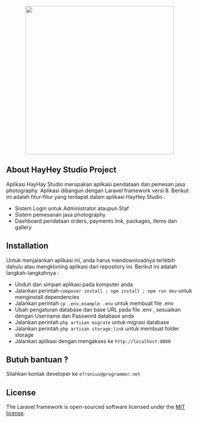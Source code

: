 <p align="center"><a href="https://laravel.com" target="_blank"><img src="https://raw.githubusercontent.com/laravel/art/master/logo-lockup/5%20SVG/2%20CMYK/1%20Full%20Color/laravel-logolockup-cmyk-red.svg" width="400"></a></p>

## About HayHey Studio Project
Aplikasi HayHay Studio merupakan aplikasi pendataan dan pemesan jasa photography. Aplikasi dibangun dengan Laravel framework versi 8. Berikut ini adalah fitur-fitur yang terdapat dalam aplikasi HayHey Studio :

- Sistem Login untuk Administrator ataupun Staf
- Sistem pemesanan jasa photography
- Dashboard pendataan orders, payments link, packages, items dan gallery

## Installation

Untuk menjalankan aplikasi ini, anda harus mendownloadnya terlebih dahulu atau mengkloning aplikasi dari repository ini. Berikut ini adalah langkah-langkahnya :

- Unduh dan simpan aplikasi pada komputer anda
- Jalankan perintah `composer install ; npm install ; npm run dev` untuk menginstall dependencies
- Jalankan perintah `cp .env.example .env` untuk membuat file .env
- Ubah pengaturan database dan base URL pada file .env , sesuaikan dengan Username dan Password database anda
- Jalankan perintah `php artisan migrate` untuk migrasi database
- Jalankan perintah `php artisan storage:link` untuk membuat folder storage
- Jalankan aplikasi dengan mengakses ke `http://localhost:8000` 

## Butuh bantuan ?
Silahkan kontak developer ke `efronius@programmer.net`

## License

The Laravel framework is open-sourced software licensed under the [MIT license](https://opensource.org/licenses/MIT).
